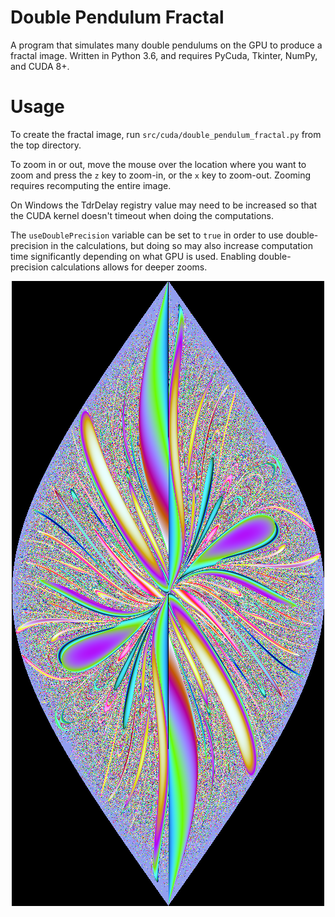 # Double Pendulum Fractal
A program that simulates many double pendulums on the GPU to produce a fractal image. Written in Python 3.6, and requires PyCuda, Tkinter, NumPy, and CUDA 8+.

# Usage
To create the fractal image, run `src/cuda/double_pendulum_fractal.py` from the top directory. 

To zoom in or out, move the mouse over the location where you want to zoom and press the `z` key to zoom-in, or the `x` key to zoom-out. Zooming requires recomputing the entire image.

On Windows the TdrDelay registry value may need to be increased so that the CUDA kernel doesn't timeout when doing the computations.

The `useDoublePrecision` variable can be set to `true` in order to use double-precision in the calculations, but doing so may also increase computation time significantly depending on what GPU is used. Enabling double-precision calculations allows for deeper zooms.

<p align="center">
  <img src="https://raw.githubusercontent.com/tryabin/double-pendulum-fractal/master/double%20pendulum%20fractal.png" alt="fractal image example"/>
</p>
